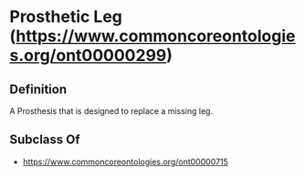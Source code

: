# Prosthetic Leg (https://www.commoncoreontologies.org/ont00000299)

## Definition
A Prosthesis that is designed to replace a missing leg.

## Subclass Of
- https://www.commoncoreontologies.org/ont00000715

